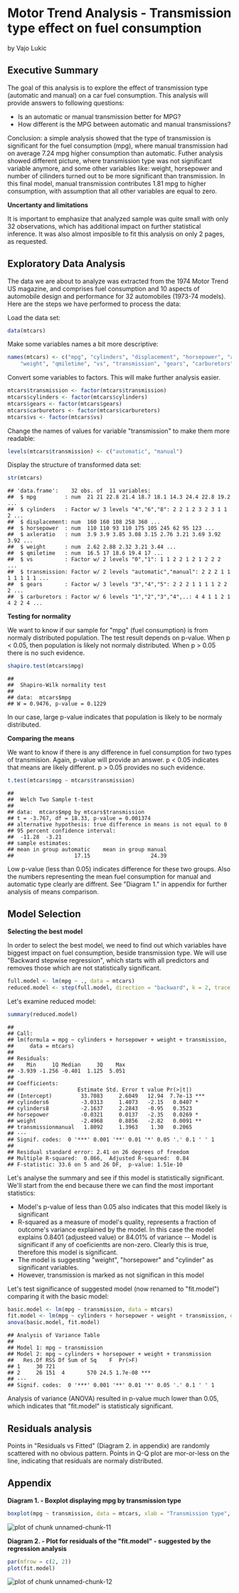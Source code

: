Motor Trend Analysis - Transmission type effect on fuel consumption
==============================================================================================

by Vajo Lukic

Executive Summary
-----------------

The goal of this analysis is to explore the effect of transmission type (automatic and manual) on a car fuel consumption. This analysis will provide answers to following questions:
- Is an automatic or manual transmission better for MPG?
- How different is the MPG between automatic and manual transmissions?

Conclusion: a simple analysis showed that the type of transmission is significant for the fuel consumption (mpg), where manual transmission had on average 7.24 mpg higher consumption than automatic. Futher analysis showed different picture, where transmission type was not significant variable anymore, and some other variables like: weight, horsepower and number of cilinders turned out to be more significant than transmission. In this final model, manual transmission contributes 1.81 mpg to higher consumption, with assumption that all other variables are equal to zero.      

**Uncertanty and limitations**

It is important to emphasize that analyzed sample was quite small with only 32 observations, which has additional impact on further statistical inference. It was also almost imposible to fit this analysis on only 2 pages, as requested.

Exploratory Data Analysis
-------------------------
The data we are about to analyze was extracted from the 1974 Motor Trend US magazine, and comprises fuel consumption and 10 aspects of automobile design and performance for 32 automobiles (1973-74 models). Here are the steps we have performed to process the data:

Load the data set:

```r
data(mtcars)
```

Make some variables names a bit more descriptive:

```r
names(mtcars) <- c("mpg", "cylinders", "displacement", "horsepower", "axleratio", 
    "weight", "qmiletime", "vs", "transmission", "gears", "carburetors")
```


Convert some variables to factors. This will make further analysis easier.

```r
mtcars$transmission <- factor(mtcars$transmission)
mtcars$cylinders <- factor(mtcars$cylinders)
mtcars$gears <- factor(mtcars$gears)
mtcars$carburetors <- factor(mtcars$carburetors)
mtcars$vs <- factor(mtcars$vs)
```


Change the names of values for variable "transmission" to make them more readable: 

```r
levels(mtcars$transmission) <- c("automatic", "manual")
```


Display the structure of transformed data set:

```r
str(mtcars)
```

```
## 'data.frame':	32 obs. of  11 variables:
##  $ mpg         : num  21 21 22.8 21.4 18.7 18.1 14.3 24.4 22.8 19.2 ...
##  $ cylinders   : Factor w/ 3 levels "4","6","8": 2 2 1 2 3 2 3 1 1 2 ...
##  $ displacement: num  160 160 108 258 360 ...
##  $ horsepower  : num  110 110 93 110 175 105 245 62 95 123 ...
##  $ axleratio   : num  3.9 3.9 3.85 3.08 3.15 2.76 3.21 3.69 3.92 3.92 ...
##  $ weight      : num  2.62 2.88 2.32 3.21 3.44 ...
##  $ qmiletime   : num  16.5 17 18.6 19.4 17 ...
##  $ vs          : Factor w/ 2 levels "0","1": 1 1 2 2 1 2 1 2 2 2 ...
##  $ transmission: Factor w/ 2 levels "automatic","manual": 2 2 2 1 1 1 1 1 1 1 ...
##  $ gears       : Factor w/ 3 levels "3","4","5": 2 2 2 1 1 1 1 2 2 2 ...
##  $ carburetors : Factor w/ 6 levels "1","2","3","4",..: 4 4 1 1 2 1 4 2 2 4 ...
```


**Testing for normality**

We want to know if our sample for "mpg" (fuel consumption) is from normaly distributed population. The test result depends on p-value. When p < 0.05, then population is likely not normaly distributed. When p > 0.05 there is no such evidence.

```r
shapiro.test(mtcars$mpg)
```

```
## 
## 	Shapiro-Wilk normality test
## 
## data:  mtcars$mpg
## W = 0.9476, p-value = 0.1229
```


In our case, large p-value indicates that population is likely to be normaly distributed.

**Comparing the means** 

We want to know if there is any difference in fuel consumption for two types of transmision. Again, p-value will provide an answer. p < 0.05 indicates that means are likely different. p > 0.05 provides no such evidence.


```r
t.test(mtcars$mpg ~ mtcars$transmission)
```

```
## 
## 	Welch Two Sample t-test
## 
## data:  mtcars$mpg by mtcars$transmission
## t = -3.767, df = 18.33, p-value = 0.001374
## alternative hypothesis: true difference in means is not equal to 0
## 95 percent confidence interval:
##  -11.28  -3.21
## sample estimates:
## mean in group automatic    mean in group manual 
##                   17.15                   24.39
```


Low p-value (less than 0.05) indicates difference for these two groups. Also the numbers representing the mean fuel consumption for manual and automatic type clearly are diffrent. See "Diagram 1." in appendix for further analysis of means comparison. 

Model Selection
---------------

**Selecting the best model**

In order to select the best model, we need to find out which variables have biggest impact on fuel consumption, beside transmission type. We will use "Backward stepwise regression", which starts with all predictors and removes those which are not statistically significant.

```r
full.model <- lm(mpg ~ ., data = mtcars)
reduced.model <- step(full.model, direction = "backward", k = 2, trace = 0)
```


Let's examine reduced model:

```r
summary(reduced.model)
```

```
## 
## Call:
## lm(formula = mpg ~ cylinders + horsepower + weight + transmission, 
##     data = mtcars)
## 
## Residuals:
##    Min     1Q Median     3Q    Max 
## -3.939 -1.256 -0.401  1.125  5.051 
## 
## Coefficients:
##                    Estimate Std. Error t value Pr(>|t|)    
## (Intercept)         33.7083     2.6049   12.94  7.7e-13 ***
## cylinders6          -3.0313     1.4073   -2.15   0.0407 *  
## cylinders8          -2.1637     2.2843   -0.95   0.3523    
## horsepower          -0.0321     0.0137   -2.35   0.0269 *  
## weight              -2.4968     0.8856   -2.82   0.0091 ** 
## transmissionmanual   1.8092     1.3963    1.30   0.2065    
## ---
## Signif. codes:  0 '***' 0.001 '**' 0.01 '*' 0.05 '.' 0.1 ' ' 1
## 
## Residual standard error: 2.41 on 26 degrees of freedom
## Multiple R-squared:  0.866,	Adjusted R-squared:  0.84 
## F-statistic: 33.6 on 5 and 26 DF,  p-value: 1.51e-10
```


Let's analyse the summary and see if this model is statistically significant. We'll start from the end because there we can find the most important statistics:
- Model's p-value of less than 0.05 also indicates that this model likely is significant
- R-squared as a measure of model's quality, represents a fraction of outcome's variance explained by the model. In this case the model explains 0.8401 (adjusteed value) or 84.01% of variance
-- Model is significant if any of coeficientts are non-zero. Clearly this is true, therefore this model is significant.
- The model is suggesting "weight", "horsepower" and "cylinder" as significant variables. 
- However, transmission is marked as not significan in this model

Let's test significance of suggested model (now renamed to "fit.model") comparing it with the basic model:

```r
basic.model <- lm(mpg ~ transmission, data = mtcars)
fit.model <- lm(mpg ~ cylinders + horsepower + weight + transmission, data = mtcars)
anova(basic.model, fit.model)
```

```
## Analysis of Variance Table
## 
## Model 1: mpg ~ transmission
## Model 2: mpg ~ cylinders + horsepower + weight + transmission
##   Res.Df RSS Df Sum of Sq    F  Pr(>F)    
## 1     30 721                              
## 2     26 151  4       570 24.5 1.7e-08 ***
## ---
## Signif. codes:  0 '***' 0.001 '**' 0.01 '*' 0.05 '.' 0.1 ' ' 1
```


Analysis of variance (ANOVA) resulted in p-value much lower than 0.05, which indicates that "fit.model" is statisticaly significant.

Residuals analysis
------------------

Points in "Residuals vs Fitted" (Diagram 2. in appendix) are randomly scattered with no obvious pattern. Points in Q-Q plot are mor-or-less on the line, indicating that residuals are normaly distributed.

Appendix
-------

**Diagram 1. - Boxplot displaying mpg by transmission type**

```r
boxplot(mpg ~ transmission, data = mtcars, xlab = "Transmission type", ylab = "Miles per gallon")
```

![plot of chunk unnamed-chunk-11](figure/unnamed-chunk-11.png) 

**Diagram 2. - Plot for residuals of the "fit.model" - suggested by the regression analysis**

```r
par(mfrow = c(2, 2))
plot(fit.model)
```

![plot of chunk unnamed-chunk-12](figure/unnamed-chunk-12.png) 

